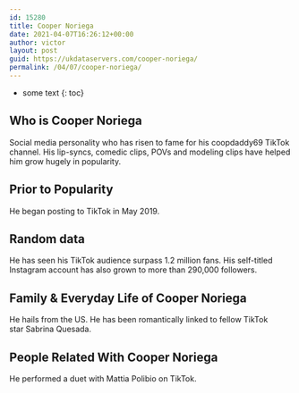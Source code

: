 ```yaml
---
id: 15280
title: Cooper Noriega
date: 2021-04-07T16:26:12+00:00
author: victor
layout: post
guid: https://ukdataservers.com/cooper-noriega/
permalink: /04/07/cooper-noriega/
---
```


* some text
{: toc}


## Who is Cooper Noriega



Social media personality who has risen to fame for his coopdaddy69 TikTok channel. His lip-syncs, comedic clips, POVs and modeling clips have helped him grow hugely in popularity.

                
                
                
## Prior to Popularity



He began posting to TikTok in May 2019.

                
                
                
## Random data



He has seen his TikTok audience surpass 1.2 million fans. His self-titled Instagram account has also grown to more than 290,000 followers. 

                
                
                
## Family & Everyday Life of Cooper Noriega



He hails from the US. He has been romantically linked to fellow TikTok star Sabrina Quesada.

                
                
                
## People Related With Cooper Noriega



He performed a duet with Mattia Polibio on TikTok.

                
              
            
          
          
          